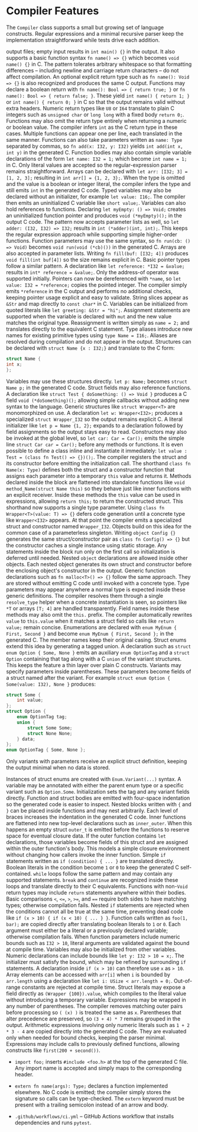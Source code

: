 # Compiler Features

The `Compiler` class supports a small but growing set of language constructs. Regular expressions and a minimal recursive parser keep the implementation straightforward while tests drive each addition.

output files; empty input results in `int main() {}` in the output. It also
supports a basic function syntax `fn name() => {}` which becomes
`void name() {}` in C. The pattern tolerates arbitrary whitespace so that
formatting differences – including newline and carriage return characters – do
not affect compilation. An optional explicit
return type such as `fn name(): Void => {}` is also recognized and produces
the same C output. Functions may declare a boolean return with
`fn name(): Bool => { return true; }` or `fn name(): Bool => { return false; }`.
These yield `int name() { return 1; }` or `int name() { return 0; }` in C so
that the output remains valid without extra headers. Numeric return types
like `U8` or `I64` translate to plain C integers such as `unsigned char` or
`long long` with a fixed body `return 0;`. Functions may also omit the
return type entirely when returning a numeric or boolean value. The compiler
infers `int` as the C return type in these cases. Multiple functions can appear one
per line, each translated in the same manner. Functions can also take
parameters written as `name: Type` separated by commas, so
`fn add(x: I32, y: I32)` yields `int add(int x, int y)` in the generated C.
Function bodies may also contain simple variable declarations of the form
`let name: I32 = 1;` which become `int name = 1;` in C. Only literal values
are accepted so the regular-expression parser remains straightforward.
Arrays can be declared with `let arr: [I32; 3] = [1, 2, 3];` resulting in
`int arr[] = {1, 2, 3};`.
When the type is omitted and the value is a boolean or integer literal, the
compiler infers the type and still emits `int` in the generated C code.
Typed variables may also be declared without an initializer, for example
`let value: I16;`. The compiler then emits an uninitialized C variable like
`short value;`.
Variables can also hold references to functions. Declaring
`let myEmpty: () => Void;` creates an uninitialized function pointer and
produces `void (*myEmpty)();` in the output C code. The pattern now accepts
parameter lists as well, so `let adder: (I32, I32) => I32;` results in
`int (*adder)(int, int);`. This keeps the regular expression approach while
supporting simple higher-order functions.
Function parameters may use the same syntax, so `fn run(cb: () => Void)`
becomes `void run(void (*cb)())` in the generated C.
Arrays are also accepted in parameter lists. Writing `fn fill(buf: [I32; 4])`
produces `void fill(int buf[4])` so the size remains explicit in C.
Basic pointer types follow a similar pattern. A declaration like
`let reference: *I32 = &value;` results in `int* reference = &value;`.
Only the address-of operator was supported initially.  Pointers can now be
dereferenced with `*name`, so `let value: I32 = *reference;` copies the pointed
integer.  The compiler simply emits `*reference` in the C output and performs no
additional checks, keeping pointer usage explicit and easy to validate.
String slices appear as `&Str` and map directly to `const char*` in C.
Variables can be initialized from quoted literals like `let greeting: &Str = "hi";`.
Assignment statements are supported when the variable is declared with
`mut` and the new value matches the original type.  Reassignment is written
simply as `name = 2;` and translates directly to the equivalent C statement.
Type aliases introduce new names for existing primitive types using
`type Name = I16;`. Aliases are resolved during compilation and do not
appear in the output.
Structures can be declared with `struct Name {x : I32;}` and translate to
the C form:

```c
struct Name {
int x;
};
```
Variables may use these structures directly. `let p: Name;` becomes
`struct Name p;` in the generated C code.
Struct fields may also reference functions. A declaration like
`struct Test { doSomething: () => Void }` produces a C field
`void (*doSomething)();` allowing simple callbacks without adding new
syntax to the language.
Generic structures like `struct Wrapper<T>` are monomorphized on use. A
declaration `let w: Wrapper<I32>;` produces a specialized `struct
Wrapper_I32` so the output remains explicit C.
A literal initializer like `let p = Name {1, 2};` expands to a declaration
followed by field assignments so the output stays easy to read. Constructors
may also be invoked at the global level, so `let car: Car = Car();` emits the
simple line `struct Car car = Car();` before any methods or functions.
It is even possible to define a class inline and instantiate it immediately:
`let value : Test = (class fn Test() => {})();`. The compiler registers the
struct and its constructor before emitting the initialization call.
The shorthand `class fn Name(x: Type)` defines both the struct and a
constructor function that assigns each parameter into a temporary `this`
value and returns it. Methods declared inside the block are flattened
into standalone functions like `void method_Name(struct Name this)` so
they behave just like inner functions with an explicit receiver. Inside these
methods the `this` value can be used in expressions, allowing `return this;`
to return the constructed struct.
This shorthand now supports a single type parameter. Using
`class fn Wrapper<T>(value: T) => {}` defers code generation until a concrete
type like `Wrapper<I32>` appears. At that point the compiler emits a specialized
struct and constructor named `Wrapper_I32`.
Objects build on this idea for the common case of a parameterless singleton.
Writing `object Config {}` generates the same struct/constructor pair as
`class fn Config() => {}` but the constructor caches a single instance using
static storage. Any statements inside the block run only on the first call so
initialization is deferred until needed.
Nested `object` declarations are allowed inside other objects.
Each nested object generates its own struct and constructor
before the enclosing object's constructor in the output.
Generic function declarations such as `fn malloc<T>() => {}` follow the same
approach. They are stored without emitting C code until invoked with a concrete
type.
Type parameters may appear anywhere a normal type is expected inside these
generic definitions. The compiler resolves them through a single `resolve_type`
helper when a concrete instantiation is seen, so pointers like `*T` or arrays
`[T; 4]` are handled transparently.
Field names inside these methods may also omit the `this.` prefix. The compiler
automatically rewrites `value` to `this.value` when it matches a struct field so
calls like `return value;` remain concise.
Enumerations are declared with `enum MyEnum { First, Second }` and become
`enum MyEnum { First, Second };` in the generated C. The member names keep
their original casing.
Struct enums extend this idea by generating a tagged union. A declaration such
as `struct enum Option { Some, None }` emits an auxiliary `enum OptionTag` and a
`struct Option` containing that tag along with a C `union` of the variant
structures. This keeps the feature a thin layer over plain C constructs.
Variants may specify parameters inside parentheses. These parameters become
fields of a struct named after the variant. For example
`struct enum Option { Some(value: I32), None }` produces:

```c
struct Some {
    int value;
};
struct Option {
    enum OptionTag tag;
    union {
        struct Some Some;
        struct None None;
    } data;
};
enum OptionTag { Some, None };
```
Only variants with parameters receive an explicit struct definition, keeping the
output minimal when no data is stored.

Instances of struct enums are created with `Enum.Variant(...)` syntax. A
variable may be annotated with either the parent enum type or a specific
variant such as `Option.Some`. Initialization sets the tag and any variant
fields directly.
Function and struct bodies are emitted with four-space indentation so the
generated code is easier to inspect.
Nested blocks written with `{` and `}` can be placed inside functions and
may nest arbitrarily. Each level of braces increases the indentation in the
generated C code.
Inner functions are flattened into new top-level declarations such as
`inner_outer`. When this happens an empty struct `outer_t` is emitted before
the functions to reserve space for eventual closure data. If the outer
function contains `let` declarations, those variables become fields of this
struct and are assigned within the outer function's body. This models a
simple closure environment without changing how callers invoke the inner
function.
Simple `if` statements written as `if (condition) { ... }` are translated
directly. Boolean literals in the condition become `1` or `0` to keep the
generated C self-contained.
`while` loops follow the same pattern and may contain any supported
statements. `break` and `continue` are recognized inside these loops
and translate directly to their C equivalents. Functions with non-`Void`
return types may include `return` statements anywhere within their bodies.
Basic comparisons `<`, `<=`, `>`, `>=`, and `==` require both sides to have
matching types; otherwise compilation fails. Nested `if` statements are
rejected when the conditions cannot all be true at the same time, preventing
dead code like `if (x > 10) { if (x < 10) { ... } }`.
Function calls written as `foo(1, bar);` are copied directly after
translating boolean literals to `1` or `0`. Each argument must either be a
literal or a previously declared variable; otherwise compilation fails. When
function parameters include numeric bounds such as `I32 > 10`, literal
arguments are validated against the bound at compile time.
Variables may also be initialized from other variables. Numeric
declarations can include bounds like `let y: I32 > 10 = x;`. The initializer
must satisfy the bound, which may be refined by surrounding `if` statements.
A declaration inside `if (x > 10)` can therefore use `x` as `> 10`.
Array elements can be accessed with `arr[i]` when `i` is bounded by
`arr.length` using a declaration like `let i: USize < arr.length = 0;`.
Out-of-range constants are rejected at compile time.
Struct literals may expose a field directly as `(Wrapper {100}).value`,
which compiles to the literal value without introducing a temporary
variable.
Expressions may be wrapped in any number of parentheses. The compiler
removes matching outer pairs before processing so `( (x) )` is treated the
same as `x`. Parentheses that alter precedence are preserved, so `(3 + 4) * 7`
remains grouped in the output. Arithmetic expressions involving only numeric
literals such as `1 + 2 * 3 - 4` are copied directly into the generated C
code. They are evaluated only when needed for bound checks, keeping the
parser minimal. Expressions may include calls to previously defined
functions, allowing constructs like `first(200 + second())`.

- `import foo;` inserts `#include <foo.h>` at the top of the generated
  C file. Any import name is accepted and simply maps to the
  corresponding header.

- `extern fn name(args): Type;` declares a function implemented elsewhere.
  No C code is emitted; the compiler simply stores the signature so calls can be
  type-checked. The `extern` keyword must be present with a trailing semicolon
  instead of an arrow and body.


- `.github/workflows/ci.yml` – GitHub Actions workflow that installs dependencies and runs `pytest`.
